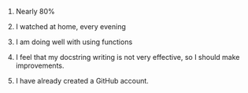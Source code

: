1. Nearly 80%

2. I watched at home, every evening 

3. I am doing well with using functions

4. I feel that my docstring writing is not very effective, so I should make improvements.

5. I have already created a GitHub account.